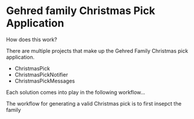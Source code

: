 # Gehred family Christmas Pick Application

How does this work?

There are multiple projects that make up the Gehred Family Christmas pick application.

* ChristmasPick
* ChristmasPickNotifier
* ChristmasPickMessages

Each solution comes into play in the following workflow...

The workflow for generating a valid Christmas pick is to first insepct the family 